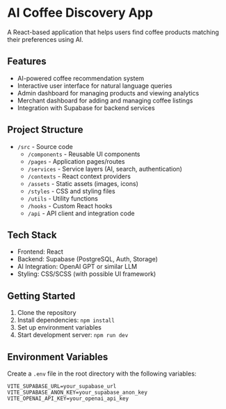 # AI Coffee Discovery App

A React-based application that helps users find coffee products matching their preferences using AI.

## Features

- AI-powered coffee recommendation system
- Interactive user interface for natural language queries
- Admin dashboard for managing products and viewing analytics
- Merchant dashboard for adding and managing coffee listings
- Integration with Supabase for backend services

## Project Structure

- `/src` - Source code
  - `/components` - Reusable UI components
  - `/pages` - Application pages/routes
  - `/services` - Service layers (AI, search, authentication)
  - `/contexts` - React context providers
  - `/assets` - Static assets (images, icons)
  - `/styles` - CSS and styling files
  - `/utils` - Utility functions
  - `/hooks` - Custom React hooks
  - `/api` - API client and integration code

## Tech Stack

- Frontend: React
- Backend: Supabase (PostgreSQL, Auth, Storage)
- AI Integration: OpenAI GPT or similar LLM
- Styling: CSS/SCSS (with possible UI framework)

## Getting Started

1. Clone the repository
2. Install dependencies: `npm install`
3. Set up environment variables
4. Start development server: `npm run dev`

## Environment Variables

Create a `.env` file in the root directory with the following variables:

```
VITE_SUPABASE_URL=your_supabase_url
VITE_SUPABASE_ANON_KEY=your_supabase_anon_key
VITE_OPENAI_API_KEY=your_openai_api_key
```
